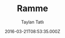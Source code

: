 ---
title: Ramme
github: https://github.com/TaylanTatli/Ramme
demo: https://taylantatli.github.io/Ramme
author: Taylan Tatlı
ssg:
  - Jekyll
cms:
  - No Cms
date: 2016-03-21T08:53:35.000Z
description: Just a simple Jekyll theme
stale: true
draft: true
---